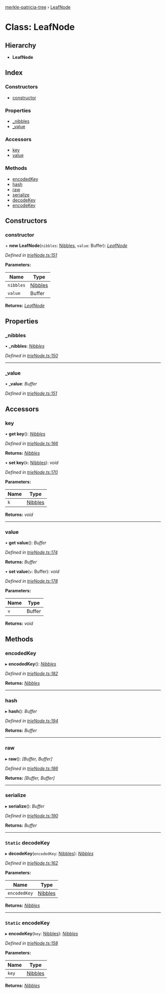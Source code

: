 [merkle-patricia-tree](../README.md) › [LeafNode](leafnode.md)

# Class: LeafNode

## Hierarchy

* **LeafNode**

## Index

### Constructors

* [constructor](leafnode.md#constructor)

### Properties

* [_nibbles](leafnode.md#_nibbles)
* [_value](leafnode.md#_value)

### Accessors

* [key](leafnode.md#key)
* [value](leafnode.md#value)

### Methods

* [encodedKey](leafnode.md#encodedkey)
* [hash](leafnode.md#hash)
* [raw](leafnode.md#raw)
* [serialize](leafnode.md#serialize)
* [decodeKey](leafnode.md#static-decodekey)
* [encodeKey](leafnode.md#static-encodekey)

## Constructors

###  constructor

\+ **new LeafNode**(`nibbles`: [Nibbles](../README.md#nibbles), `value`: Buffer): *[LeafNode](leafnode.md)*

*Defined in [trieNode.ts:151](https://github.com/ethereumjs/merkle-patricia-tree/blob/master/src/trieNode.ts#L151)*

**Parameters:**

Name | Type |
------ | ------ |
`nibbles` | [Nibbles](../README.md#nibbles) |
`value` | Buffer |

**Returns:** *[LeafNode](leafnode.md)*

## Properties

###  _nibbles

• **_nibbles**: *[Nibbles](../README.md#nibbles)*

*Defined in [trieNode.ts:150](https://github.com/ethereumjs/merkle-patricia-tree/blob/master/src/trieNode.ts#L150)*

___

###  _value

• **_value**: *Buffer*

*Defined in [trieNode.ts:151](https://github.com/ethereumjs/merkle-patricia-tree/blob/master/src/trieNode.ts#L151)*

## Accessors

###  key

• **get key**(): *[Nibbles](../README.md#nibbles)*

*Defined in [trieNode.ts:166](https://github.com/ethereumjs/merkle-patricia-tree/blob/master/src/trieNode.ts#L166)*

**Returns:** *[Nibbles](../README.md#nibbles)*

• **set key**(`k`: [Nibbles](../README.md#nibbles)): *void*

*Defined in [trieNode.ts:170](https://github.com/ethereumjs/merkle-patricia-tree/blob/master/src/trieNode.ts#L170)*

**Parameters:**

Name | Type |
------ | ------ |
`k` | [Nibbles](../README.md#nibbles) |

**Returns:** *void*

___

###  value

• **get value**(): *Buffer*

*Defined in [trieNode.ts:174](https://github.com/ethereumjs/merkle-patricia-tree/blob/master/src/trieNode.ts#L174)*

**Returns:** *Buffer*

• **set value**(`v`: Buffer): *void*

*Defined in [trieNode.ts:178](https://github.com/ethereumjs/merkle-patricia-tree/blob/master/src/trieNode.ts#L178)*

**Parameters:**

Name | Type |
------ | ------ |
`v` | Buffer |

**Returns:** *void*

## Methods

###  encodedKey

▸ **encodedKey**(): *[Nibbles](../README.md#nibbles)*

*Defined in [trieNode.ts:182](https://github.com/ethereumjs/merkle-patricia-tree/blob/master/src/trieNode.ts#L182)*

**Returns:** *[Nibbles](../README.md#nibbles)*

___

###  hash

▸ **hash**(): *Buffer*

*Defined in [trieNode.ts:194](https://github.com/ethereumjs/merkle-patricia-tree/blob/master/src/trieNode.ts#L194)*

**Returns:** *Buffer*

___

###  raw

▸ **raw**(): *[Buffer, Buffer]*

*Defined in [trieNode.ts:186](https://github.com/ethereumjs/merkle-patricia-tree/blob/master/src/trieNode.ts#L186)*

**Returns:** *[Buffer, Buffer]*

___

###  serialize

▸ **serialize**(): *Buffer*

*Defined in [trieNode.ts:190](https://github.com/ethereumjs/merkle-patricia-tree/blob/master/src/trieNode.ts#L190)*

**Returns:** *Buffer*

___

### `Static` decodeKey

▸ **decodeKey**(`encodedKey`: [Nibbles](../README.md#nibbles)): *[Nibbles](../README.md#nibbles)*

*Defined in [trieNode.ts:162](https://github.com/ethereumjs/merkle-patricia-tree/blob/master/src/trieNode.ts#L162)*

**Parameters:**

Name | Type |
------ | ------ |
`encodedKey` | [Nibbles](../README.md#nibbles) |

**Returns:** *[Nibbles](../README.md#nibbles)*

___

### `Static` encodeKey

▸ **encodeKey**(`key`: [Nibbles](../README.md#nibbles)): *[Nibbles](../README.md#nibbles)*

*Defined in [trieNode.ts:158](https://github.com/ethereumjs/merkle-patricia-tree/blob/master/src/trieNode.ts#L158)*

**Parameters:**

Name | Type |
------ | ------ |
`key` | [Nibbles](../README.md#nibbles) |

**Returns:** *[Nibbles](../README.md#nibbles)*
